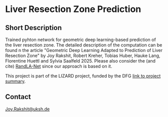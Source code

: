 # Liver Resection Zone Prediction

<!-- This is a comment and won't appear in the rendered README -->

<!--  --- -->

## Short Description
Trained pyhton network for geometric deep learning-based prediction of the liver resection zone. 
The detailed description of the computation can be found n the article "Geometric Deep Learning Adapted to Prediction of Liver Resection Zone" by Joy Rakshit, Robert Kreher, Tobias Huber, Hauke Lang, Florentine Huettl and Sylvia
Saalfeld 2025. Please also consider the (and cite) [RandLA-Net](https://github.com/QingyongHu/RandLA-Net) since our approach is based on it.

This project is part of the LIZARD project, funded by the DFG [link to project summary](https://gepris.dfg.de/gepris/projekt/547369510).


<!-- ## How to cite
Please cite the article “Deep Learning-Based Segmentation of Acute Pulmonary Embolism in Cardiac CT images" by Ehsan Amini, Georg Hille, Janine Hürtgen, Alexey Surov,
Sylvia Saalfeld, 2025. You can also copy the bibtex:

```biblatex
@article{2025_Amini_SegmentationAcutePulmonaryEmblolism,
  title={Deep Learning-Based Segmentation of Acute Pulmonary Embolism in Cardiac CT images},
  author={Ehsan Amini and Georg Hille and Janine H{\"u}rtgen and Alexey Surov and Sylvia Saalfeld},
  journal={International journal of computer assisted radiology and surgery},
  volume={},
  number={},
  pages={},
  year={2025},
  publisher={Springer}
}
```
-->

## Contact
Joy.Rakshit@uksh.de
